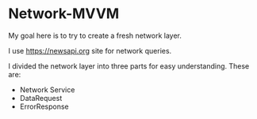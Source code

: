 # Network-MVVM

My goal here is to try to create a fresh network layer. 

I use https://newsapi.org site for network queries.

I divided the network layer into three parts for easy understanding. These are: 
   - Network Service
   - DataRequest
   - ErrorResponse


